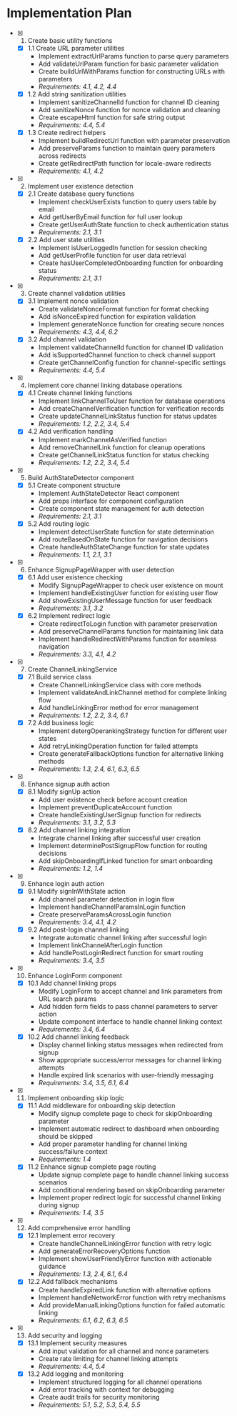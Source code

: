 # Implementation Plan

- [x] 1. Create basic utility functions
  - [x] 1.1 Create URL parameter utilities
    - Implement extractUrlParams function to parse query parameters
    - Add validateUrlParam function for basic parameter validation
    - Create buildUrlWithParams function for constructing URLs with parameters
    - _Requirements: 4.1, 4.2, 4.4_
  - [x] 1.2 Add string sanitization utilities
    - Implement sanitizeChannelId function for channel ID cleaning
    - Add sanitizeNonce function for nonce validation and cleaning
    - Create escapeHtml function for safe string output
    - _Requirements: 4.4, 5.4_
  - [x] 1.3 Create redirect helpers
    - Implement buildRedirectUrl function with parameter preservation
    - Add preserveParams function to maintain query parameters across redirects
    - Create getRedirectPath function for locale-aware redirects
    - _Requirements: 4.1, 4.2_

- [x] 2. Implement user existence detection
  - [x] 2.1 Create database query functions
    - Implement checkUserExists function to query users table by email
    - Add getUserByEmail function for full user lookup
    - Create getUserAuthState function to check authentication status
    - _Requirements: 2.1, 3.1_
  - [x] 2.2 Add user state utilities
    - Implement isUserLoggedIn function for session checking
    - Add getUserProfile function for user data retrieval
    - Create hasUserCompletedOnboarding function for onboarding status
    - _Requirements: 2.1, 3.1_

- [x] 3. Create channel validation utilities
  - [x] 3.1 Implement nonce validation
    - Create validateNonceFormat function for format checking
    - Add isNonceExpired function for expiration validation
    - Implement generateNonce function for creating secure nonces
    - _Requirements: 4.3, 4.4, 6.2_
  - [x] 3.2 Add channel validation
    - Implement validateChannelId function for channel ID validation
    - Add isSupportedChannel function to check channel support
    - Create getChannelConfig function for channel-specific settings
    - _Requirements: 4.4, 5.4_

- [x] 4. Implement core channel linking database operations
  - [x] 4.1 Create channel linking functions
    - Implement linkChannelToUser function for database operations
    - Add createChannelVerification function for verification records
    - Create updateChannelLinkStatus function for status updates
    - _Requirements: 1.2, 2.2, 3.4, 5.4_
  - [x] 4.2 Add verification handling
    - Implement markChannelAsVerified function
    - Add removeChannelLink function for cleanup operations
    - Create getChannelLinkStatus function for status checking
    - _Requirements: 1.2, 2.2, 3.4, 5.4_

- [x] 5. Build AuthStateDetector component
  - [x] 5.1 Create component structure
    - Implement AuthStateDetector React component
    - Add props interface for component configuration
    - Create component state management for auth detection
    - _Requirements: 2.1, 3.1_
  - [x] 5.2 Add routing logic
    - Implement detectUserState function for state determination
    - Add routeBasedOnState function for navigation decisions
    - Create handleAuthStateChange function for state updates
    - _Requirements: 1.1, 2.1, 3.1_

- [x] 6. Enhance SignupPageWrapper with user detection
  - [x] 6.1 Add user existence checking
    - Modify SignupPageWrapper to check user existence on mount
    - Implement handleExistingUser function for existing user flow
    - Add showExistingUserMessage function for user feedback
    - _Requirements: 3.1, 3.2_
  - [x] 6.2 Implement redirect logic
    - Create redirectToLogin function with parameter preservation
    - Add preserveChannelParams function for maintaining link data
    - Implement handleRedirectWithParams function for seamless navigation
    - _Requirements: 3.3, 4.1, 4.2_

- [x] 7. Create ChannelLinkingService
  - [x] 7.1 Build service class
    - Create ChannelLinkingService class with core methods
    - Implement validateAndLinkChannel method for complete linking flow
    - Add handleLinkingError method for error management
    - _Requirements: 1.2, 2.2, 3.4, 6.1_
  - [x] 7.2 Add business logic
    - Implement detergOperankingStrategy function for different user states
    - Add retryLinkingOperation function for failed attempts
    - Create generateFallbackOptions function for alternative linking methods
    - _Requirements: 1.3, 2.4, 6.1, 6.3, 6.5_

- [x] 8. Enhance signup auth action
  - [x] 8.1 Modify signUp action
    - Add user existence check before account creation
    - Implement preventDuplicateAccount function
    - Create handleExistingUserSignup function for redirects
    - _Requirements: 3.1, 3.2, 5.3_
  - [x] 8.2 Add channel linking integration
    - Integrate channel linking after successful user creation
    - Implement determinePostSignupFlow function for routing decisions
    - Add skipOnboardingIfLinked function for smart onboarding
    - _Requirements: 1.2, 1.4_

- [x] 9. Enhance login auth action
  - [x] 9.1 Modify signInWithState action
    - Add channel parameter detection in login flow
    - Implement handleChannelParamsInLogin function
    - Create preserveParamsAcrossLogin function
    - _Requirements: 3.4, 4.1, 4.2_
  - [x] 9.2 Add post-login channel linking
    - Integrate automatic channel linking after successful login
    - Implement linkChannelAfterLogin function
    - Add handlePostLoginRedirect function for smart routing
    - _Requirements: 3.4, 3.5_

- [x] 10. Enhance LoginForm component
  - [x] 10.1 Add channel linking props
    - Modify LoginForm to accept channel and link parameters from URL search params
    - Add hidden form fields to pass channel parameters to server action
    - Update component interface to handle channel linking context
    - _Requirements: 3.4, 6.4_
  - [x] 10.2 Add channel linking feedback
    - Display channel linking status messages when redirected from signup
    - Show appropriate success/error messages for channel linking attempts
    - Handle expired link scenarios with user-friendly messaging
    - _Requirements: 3.4, 3.5, 6.1, 6.4_

- [x] 11. Implement onboarding skip logic
  - [x] 11.1 Add middleware for onboarding skip detection
    - Modify signup complete page to check for skipOnboarding parameter
    - Implement automatic redirect to dashboard when onboarding should be skipped
    - Add proper parameter handling for channel linking success/failure context
    - _Requirements: 1.4_
  - [x] 11.2 Enhance signup complete page routing
    - Update signup complete page to handle channel linking success scenarios
    - Add conditional rendering based on skipOnboarding parameter
    - Implement proper redirect logic for successful channel linking during signup
    - _Requirements: 1.4, 3.5_

- [x] 12. Add comprehensive error handling
  - [x] 12.1 Implement error recovery
    - Create handleChannelLinkingError function with retry logic
    - Add generateErrorRecoveryOptions function
    - Implement showUserFriendlyError function with actionable guidance
    - _Requirements: 1.3, 2.4, 6.1, 6.4_
  - [x] 12.2 Add fallback mechanisms
    - Create handleExpiredLink function with alternative options
    - Implement handleNetworkError function with retry mechanisms
    - Add provideManualLinkingOptions function for failed automatic linking
    - _Requirements: 6.1, 6.2, 6.3, 6.5_

- [x] 13. Add security and logging
  - [x] 13.1 Implement security measures
    - Add input validation for all channel and nonce parameters
    - Create rate limiting for channel linking attempts
    - _Requirements: 4.4, 5.4_
  - [x] 13.2 Add logging and monitoring
    - Implement structured logging for all channel operations
    - Add error tracking with context for debugging
    - Create audit trails for security monitoring
    - _Requirements: 5.1, 5.2, 5.3, 5.4, 5.5_